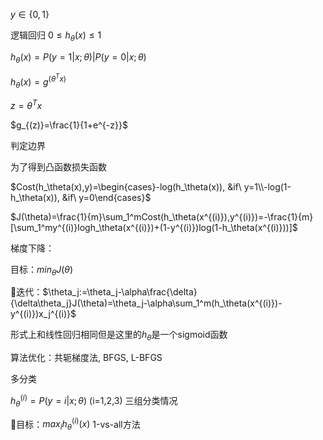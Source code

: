 $y\in\{0,1\}$

逻辑回归  $0\leq h_\theta(x)\leq1$

$h_\theta(x)=P(y=1|x;\theta) | P(y=0|x;\theta)$

$h_\theta(x)=g^{(θ^Tx)}$

$z=θ^Tx$

$g_{(z)}=\frac{1}{1+e^{-z}}$

判定边界

为了得到凸函数损失函数

$Cost(h_\theta(x),y)=\begin{cases}-log(h_\theta(x)), &if\ y=1\\-log(1-h_\theta(x)), &if\ y=0\end{cases}$

$J(\theta)=\frac{1}{m}\sum_1^mCost(h_\theta(x^{(i)}),y^{(i)})=-\frac{1}{m}[\sum_1^my^{(i)}logh_\theta(x^{(i)})+(1-y^{(i)})log(1-h_\theta(x^{(i)}))]$

梯度下降：

目标：$min_\theta J(\theta)$

迭代：$\theta_j:=\theta_j-\alpha\frac{\delta}{\delta\theta_j}J(\theta)=\theta_j-\alpha\sum_1^m(h_\theta(x^{(i)})-y^{(i)})x_j^{(i)}$

形式上和线性回归相同但是这里的$h_\theta$是一个sigmoid函数

算法优化：共轭梯度法, BFGS, L-BFGS

多分类

$h_\theta^{(i)}=P(y=i|x;\theta)$ (i=1,2,3) 三组分类情况

目标：$max_ih_\theta^{(i)}(x)$  1-vs-all方法



